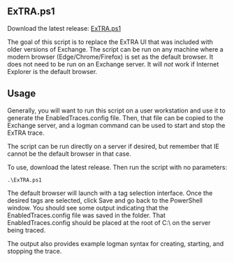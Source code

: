 ## ExTRA.ps1

Download the latest release: [ExTRA.ps1](https://github.com/microsoft/CSS-Exchange/releases/latest/download/ExTRA.ps1)

The goal of this script is to replace the ExTRA UI that was included with older versions of Exchange.
The script can be run on any machine where a modern browser (Edge/Chrome/Firefox) is set as the default
browser. It does not need to be run on an Exchange server. It will _not_ work if Internet Explorer
is the default browser.

## Usage

Generally, you will want to run this script on a user workstation and use it to generate the
EnabledTraces.config file. Then, that file can be copied to the Exchange server, and a logman command
can be used to start and stop the ExTRA trace.

The script can be run directly on a server if desired, but remember that IE cannot be the default
browser in that case.

To use, download the latest release. Then run the script with no parameters:

```
.\ExTRA.ps1
```

The default browser will launch with a tag selection interface. Once the desired tags are selected,
click Save and go back to the PowerShell window. You should see some output indicating that the
EnabledTraces.config file was saved in the folder. That EnabledTraces.config should be placed at
the root of C:\ on the server being traced.

The output also provides example logman syntax for creating, starting, and stopping the trace.
